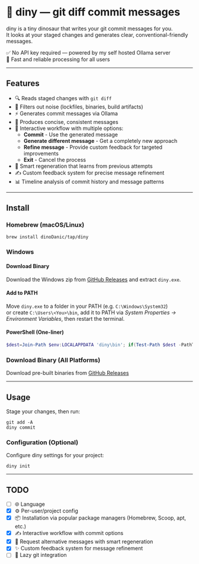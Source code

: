 # 🦕 diny — git diff commit messages 

diny is a tiny dinosaur that writes your git commit messages for you.  
It looks at your staged changes and generates clear, conventional-friendly messages.

✅ No API key required — powered by my self hosted Ollama server  
🚀 Fast and reliable processing for all users  

---

## Features

- 🔍 Reads staged changes with `git diff`
- 🧹 Filters out noise (lockfiles, binaries, build artifacts)
- ⚡ Generates commit messages via Ollama
- 📝 Produces concise, consistent messages
- 🔄 Interactive workflow with multiple options:
  - **Commit** - Use the generated message
  - **Generate different message** - Get a completely new approach
  - **Refine message** - Provide custom feedback for targeted improvements
  - **Exit** - Cancel the process
- 🧠 Smart regeneration that learns from previous attempts
- ✍️ Custom feedback system for precise message refinement
- 📊 Timeline analysis of commit history and message patterns

---

## Install

### Homebrew (macOS/Linux)

    brew install dinoDanic/tap/diny

### Windows

#### Download Binary
Download the Windows zip from [GitHub Releases](https://github.com/dinoDanic/diny/releases) and extract `diny.exe`.

#### Add to PATH
Move `diny.exe` to a folder in your PATH (e.g. `C:\Windows\System32`)  
or create `C:\Users\<You>\bin`, add it to PATH via *System Properties → Environment Variables*, then restart the terminal.

#### PowerShell (One-liner)
```powershell
$dest=Join-Path $env:LOCALAPPDATA 'diny\bin'; if(Test-Path $dest -PathType Leaf){throw "A FILE named '$dest' exists. Delete/rename it."}; New-Item -ItemType Directory -Path $dest -Force|Out-Null; $zip=Join-Path $env:TEMP 'diny.zip'; $tmp=Join-Path $env:TEMP ("diny_"+[guid]::NewGuid()); $arch=if($env:PROCESSOR_ARCHITECTURE -match 'ARM64'){'arm64|aarch64'}else{'amd64|x86_64|x64'}; $rel=Invoke-RestMethod "https://api.github.com/repos/dinoDanic/diny/releases/latest" -Headers @{ 'User-Agent'='PowerShell' }; $asset=$rel.assets|?{ $_.name -match "(?i)(windows|win).*($arch).*\.zip$"}|select -f 1; if(-not $asset){$asset=$rel.assets|?{ $_.name -match "(?i)(windows|win).*\.zip$"}|select -f 1}; if(-not $asset){throw "No Windows .zip asset found. Available:`n$($rel.assets.name -join "`n")"}; Invoke-WebRequest $asset.browser_download_url -OutFile $zip; Expand-Archive -Path $zip -DestinationPath $tmp -Force; Remove-Item $zip -Force; $exe=Get-ChildItem $tmp -Recurse -Filter "diny*.exe"|select -f 1; if(-not $exe){throw "Couldn't find diny.exe in the archive."}; $target=Join-Path $dest 'diny.exe'; if(Test-Path $target){Remove-Item $target -Force}; Move-Item $exe.FullName $target -Force; Get-ChildItem (Split-Path $exe.FullName) -Filter *.dll -ErrorAction SilentlyContinue | % { Copy-Item $_.FullName $dest -Force }; Remove-Item $tmp -Recurse -Force; if($env:PATH -notmatch [regex]::Escape($dest)){ $u=[Environment]::GetEnvironmentVariable('Path','User'); [Environment]::SetEnvironmentVariable('Path', ($u+";"+$dest).Trim(';'), 'User'); $env:PATH+=";$dest" }; & $target --help
```

### Download Binary (All Platforms)

Download pre-built binaries from [GitHub Releases](https://github.com/dinoDanic/diny/releases)

---

## Usage

Stage your changes, then run:

    git add -A
    diny commit

### Configuration (Optional)

Configure diny settings for your project:

    diny init

---

## TODO

- [ ] 🌐 Language 
- [x] ⚙️ Per-user/project config  
- [x] 📦 Installation via popular package managers (Homebrew, Scoop, apt, etc.)  
- [x] ✍️ Interactive workflow with commit options
- [x] 🔄 Request alternative messages with smart regeneration
- [x] ✨ Custom feedback system for message refinement
- [ ] 🦥 Lazy git integration
